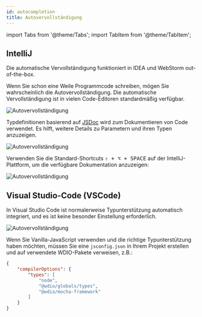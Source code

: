 ```yaml
---
id: autocompletion
title: Autovervollständigung
---
```


import Tabs from '@theme/Tabs';
import TabItem from '@theme/TabItem';

## IntelliJ

Die automatische Vervollständigung funktioniert in IDEA und WebStorm out-of-the-box.

Wenn Sie schon eine Weile Programmcode schreiben, mögen Sie wahrscheinlich die Autovervollständigung. Die automatische Vervollständigung ist in vielen Code-Editoren standardmäßig verfügbar.

![Autovervollständigung](/img/autocompletion/0.png)

Typdefinitionen basierend auf [JSDoc](http://usejsdoc.org/) wird zum Dokumentieren von Code verwendet. Es hilft, weitere Details zu Parametern und ihren Typen anzuzeigen.

![Autovervollständigung](/img/autocompletion/1.png)

Verwenden Sie die Standard-Shortcuts <kbd>⇧ + ⌥ + SPACE</kbd> auf der IntelliJ-Plattform, um die verfügbare Dokumentation anzuzeigen:

![Autovervollständigung](/img/autocompletion/2.png)

## Visual Studio-Code (VSCode)

In Visual Studio Code ist normalerweise Typunterstützung automatisch integriert, und es ist keine besonder Einstellung erforderlich.

![Autovervollständigung](/img/autocompletion/14.png)

Wenn Sie Vanilla-JavaScript verwenden und die richtige Typunterstützung haben möchten, müssen Sie eine `jsconfig.json` in Ihrem Projekt erstellen und auf verwendete WDIO-Pakete verweisen, z.B.:

```json title="jsconfig.json"
{
    "compilerOptions": {
        "types": [
            "node",
            "@wdio/globals/types",
            "@wdio/mocha-framework"
        ]
    }
}
```
